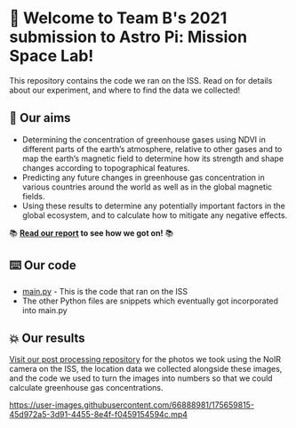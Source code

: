 # 👋 Welcome to Team B's 2021 submission to Astro Pi: Mission Space Lab!
This repository contains the code we ran on the ISS. Read on for details about our experiment, and where to find the data we collected!

## 💭 Our aims
* Determining the concentration of greenhouse gases using NDVI in different parts of the earth’s atmosphere, relative to other gases and to map the earth’s magnetic field to determine how its strength and shape changes according to topographical features.
* Predicting any future changes in greenhouse gas concentration in various countries around the world as well as in the global magnetic fields.
* Using these results to determine any potentially important factors in the global ecosystem, and to calculate how to mitigate any negative effects.

📚 __[Read our report](https://github.com/apollo-1845/2021-Team-B-post-processing/raw/main/Report.pdf) to see how we got on!__ 📚

## ⌨️ Our code
* [main.py](main.py) - This is the code that ran on the ISS
* The other Python files are snippets which eventually got incorporated into main.py

## 💥 Our results
[Visit our post processing repository](https://github.com/apollo-1845/2021-Team-B-post-processing) for the photos we took using the NoIR camera on the ISS, the location data we collected alongside these images, and the code we used to turn the images into numbers so that we could calculate greenhouse gas concentrations.


https://user-images.githubusercontent.com/66888981/175659815-45d972a5-3d91-4455-8e4f-f0459154594c.mp4

